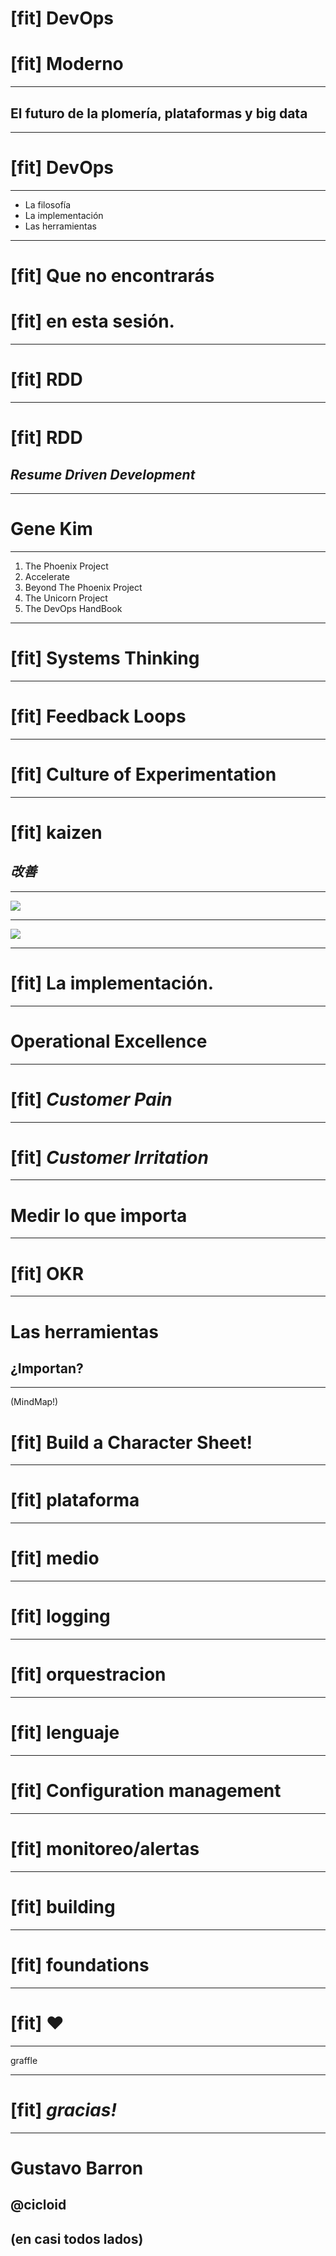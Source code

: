 # [fit] DevOps 
# [fit] Moderno

---

## El futuro de la plomería, plataformas y big data

---

# [fit] DevOps

---

- La filosofía
- La implementación
- Las herramientas


--- 

# [fit] Que no encontrarás 
# [fit] en esta sesión.

--- 

# [fit] RDD

---

# [fit] RDD
## _**R**esume **D**riven **D**evelopment_

---

# Gene Kim

---

1. The Phoenix Project
2. Accelerate
3. Beyond The Phoenix Project
4. The Unicorn Project
5. The DevOps HandBook

---

# [fit] Systems Thinking

--- 

# [fit] Feedback Loops

---

# [fit] Culture of Experimentation

---

# [fit] **kaizen** 
## _改善_


---

![](https://youtu.be/9LmdUz3rOQU?t=18)

---

![](https://www.youtube.com/watch?v=WeDYoNxiDTI)

---

# [fit] La implementación.

---

# Operational Excellence

---

# [fit] _**Customer Pain**_

--- 

# [fit] _**Customer Irritation**_

---

# Medir lo que importa

---

# [fit] OKR

---

# Las herramientas
## ¿Importan?

---

(MindMap!)
# [fit] Build a Character Sheet!

---

# [fit] plataforma

---

# [fit] medio
---

# [fit] logging

---

# [fit] orquestracion

---

# [fit] lenguaje

---

# [fit] Configuration management

---

# [fit] monitoreo/alertas

---

# [fit] building

---

# [fit] foundations

---

# [fit] :heart:

---

graffle

---

# [fit] _**gracias!**_

---

# Gustavo Barron
## @cicloid 
## (en casi todos lados)

